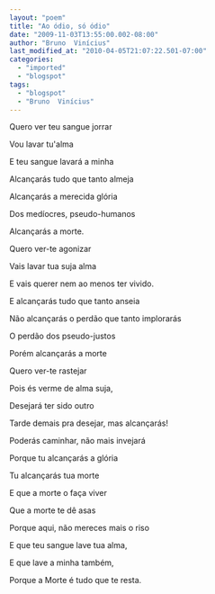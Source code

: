 ```yaml
---
layout: "poem"
title: "Ao ódio, só ódio"
date: "2009-11-03T13:55:00.002-08:00"
author: "Bruno  Vinícius"
last_modified_at: "2010-04-05T21:07:22.501-07:00"
categories:
  - "imported"
  - "blogspot"
tags:
  - "blogspot"
  - "Bruno  Vinícius"
---
```


Quero ver teu sangue jorrar

Vou lavar tu'alma

E teu sangue lavará a minha

Alcançarás tudo que tanto almeja

Alcançarás a merecida glória

Dos medíocres, pseudo-humanos

Alcançarás a morte.

Quero ver-te agonizar

Vais lavar tua suja alma

E vais querer nem ao menos ter vivido.

E alcançarás tudo que tanto anseia

Não alcançarás o perdão que tanto implorarás

O perdão dos pseudo-justos

Porém alcançarás a morte

Quero ver-te rastejar

Pois és verme de alma suja,

Desejará ter sido outro

Tarde demais pra desejar, mas alcançarás!

Poderás caminhar, não mais invejará

Porque tu alcançarás a glória

Tu alcançarás tua morte

E que a morte o faça viver

Que a morte te dê asas

Porque aqui, não mereces mais o riso

E que teu sangue lave tua alma,

E que lave a minha também,

Porque a Morte é tudo que te resta.
